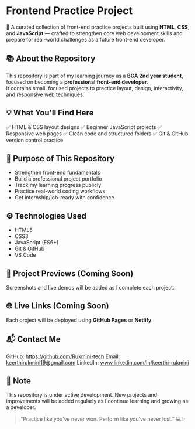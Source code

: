 # Frontend Practice Project

🚀 A curated collection of front-end practice projects built using **HTML**, **CSS**, and **JavaScript** — crafted to strengthen core web development skills and prepare for real-world challenges as a future front-end developer.

## 📚 About the Repository

This repository is part of my learning journey as a **BCA 2nd year student**, focused on becoming a **professional front-end developer**.  
It contains small, focused projects to practice layout, design, interactivity, and responsive web techniques.

## 💡 What You'll Find Here

 ✅ HTML & CSS layout designs
 ✅ Beginner JavaScript projects
 ✅ Responsive web pages
 ✅ Clean code and structured folders
 ✅ Git & GitHub version control practice

## 🧠 Purpose of This Repository

- Strengthen front-end fundamentals
- Build a professional project portfolio
- Track my learning progress publicly
- Practice real-world coding workflows
- Get internship/job-ready with confidence

## ⚙️ Technologies Used

- HTML5
- CSS3
- JavaScript (ES6+)
- Git & GitHub
- VS Code

## 📸 Project Previews (Coming Soon)
Screenshots and live demos will be added as I complete each project.

## 🌐 Live Links (Coming Soon)
Each project will be deployed using **GitHub Pages** or **Netlify**.

## 📬 Contact Me

GitHub: https://github.com/Rukmini-tech
Email: keerthirukmini19@gmail.com
LinkedIn: www.linkedin.com/in/keerthi-rukmini

## 📌 Note

This repository is under active development. New projects and improvements will be added regularly as I continue learning and growing as a developer.

> “Practice like you’ve never won. Perform like you’ve never lost.” 💻✨
